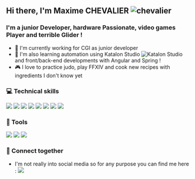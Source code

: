 ## Hi there, I'm Maxime CHEVALIER ![chevalier](https://user-images.githubusercontent.com/49071026/165537276-7fd03b3e-1bab-4196-bb93-56efc5e9a436.png)
<!-- "https://www.flaticon.com/fr/icones-gratuites/chevalier" title="chevalier icônes" Chevalier icon created by Freepik - Flaticon -->

### I'm a junior Developer, hardware Passionate, video games Player and terrible Glider !

* 💼 I'm currently working for CGI as junior developer
* 🌱 I'm also learning automation using Katalon Studio ![Katalon Studio](https://user-images.githubusercontent.com/49071026/165519366-b6767903-3a72-4edb-8fc5-9282840e55fc.png) and front/back-end developments with Angular and Spring !
* 🎮 I love to practice judo, play FFXIV and cook new recipes with ingredients I don't know yet

### 💻 Technical skills
![](https://img.shields.io/badge/Java-ED8B00?style=plastic&logo=java&logoColor=white&labelColor=383E42)
![](https://img.shields.io/badge/JavaScript-F7DF1E?style=plastic&logo=javascript&logoColor=white&labelColor=383E42)
![](https://img.shields.io/badge/TypeScript-007ACC?style=plastic&logo=typescript&logoColor=white&labelColor=383E42)
![](https://img.shields.io/badge/HTML5-E34F26?style=plastic&logo=html5&logoColor=white&labelColor=383E42)
![](https://img.shields.io/badge/CSS3-1572B6?style=plastic&logo=css3&logoColor=white&labelColor=383E42)
![](https://img.shields.io/badge/Spring-6DB33F?style=plastic&logo=spring&logoColor=white&labelColor=383E42)
![](https://img.shields.io/badge/Angular-DD0031?style=plastic&logo=angular&logoColor=white&labelColor=383E42)
![](https://img.shields.io/badge/Symfony-black?style=plastic&logo=symfony&logoColor=white&labelColor=383E42)

### 🧰 Tools
![](https://img.shields.io/badge/Git-F54D27?style=plastic&logo=git&logoColor=white&labelColor=383E42)
<a href="https://github.com/Urkair">![](https://img.shields.io/badge/GitHub-black?style=plastic&logo=github&logoColor=white&labelColor=383E42)</a>
<a href="https://gitlab.com/Urkair">![](https://img.shields.io/badge/GitLab-FC6D21?style=plastic&logo=gitlab&logoColor=white&labelColor=383E42)</a>

### 📱 Connect together
* I'm not really into social media so for any purpose you can find me here : <a href="https://www.linkedin.com/in/maxime.chevaliermc/">![](https://img.shields.io/badge/LinkedIn-0077B5?style=plastic&logo=linkedin&logoColor=white&labelColor=383E42)</a>
